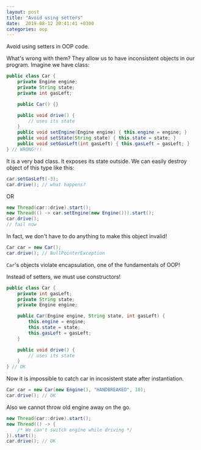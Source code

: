 ```yaml
---
layout: post
title: "Avoid using setters"
date:  2019-08-12 20:41:41 +0300
categories: oop
---
```

Avoid using setters in OOP code.

What's wrong with them?
They allow us to have inconsistent objects in our program.
Imagine we have class:

```java
public class Car {
    private Engine engine;
    private String state;
    private int gasLeft;

    public Car() {}

    public void drive() {
        // uses its state
    }
    public void setEngine(Engine engine) { this.engine = engine; }
    public void setState(String state) { this.state = state; }
    public void setGasLeft(int gasLeft) { this.gasLeft = gasLeft; }
} // WRONG!!!
```

It is a very bad class. It exposes its state outside.
We can easily destroy object of this type like this:

```java
car.setGasLeft(-3);
car.drive(); // what happens?
```

OR

```java
new Thread(car::drive).start();
new Thread(() -> car.setEngine(new Engine())).start();
car.drive();
// fail now
```

In fact, we don't have to do anything to make this object invalid!

```java
Car car = new Car();
car.drive(); // NullPointerException
```

`Car`'s objects violate encapsulation, one of the fundamentals of OOP!

Instead of setters, we must use constructors!

```java
public class Car {
    private int gasLeft;
    private String state;
    private Engine engine;

    public Car(Engine engine, String state, int gasLeft) {
        this.engine = engine;
        this.state = state;
        this.gasLeft = gasLeft;
    }

    public void drive() {
        // uses its state
    }
} // OK
```

Now it is impossible to catch car in incosistent state after instantiation.

```java
Car car = new Car(new Engine(), "HANDBREAKED", 10);
car.drive(); // OK
```

Also we cannot throw old engine away on the go.

```java
new Thread(car::drive).start();
new Thread(() -> {
    /* We can't switch engine while driving */
}).start();
car.drive(); // OK
```
